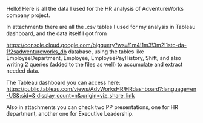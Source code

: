 Hello! Here is all the data I used for the HR analysis of AdventureWorks company project. 

In attachments there are all the .csv tables I used for my analysis in Tableau dashboard, and the data itself I got from 

https://console.cloud.google.com/bigquery?ws=!1m4!1m3!3m2!1stc-da-1!2sadwentureworks_db database, 
using the tables like EmployeeDepartment, Employee, EmployeePayHistory, Shift, and also writing 2 queries (added to the files as well) to accumulate and extract needed data.

The Tableau dashboard you can access here:
https://public.tableau.com/views/AdvWorksHR/HRdashboard?:language=en-US&:sid=&:display_count=n&:origin=viz_share_link

Also in attachments you can check two PP presentations, one for HR department, another one for Executive Leadership.

